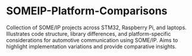# SOMEIP-Platform-Comparisons
Collection of SOME/IP projects across STM32, Raspberry Pi, and laptops. Illustrates code structure, library differences, and platform-specific considerations for automotive communication using SOME/IP. Aims to highlight implementation variations and provide comparative insights.
